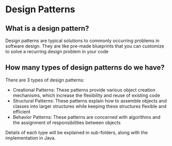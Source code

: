 # Design Patterns
## What is a design pattern?
Design patterns are typical solutions to commonly occurring problems in software design. They are like pre-made blueprints that you can customize to solve a recurring design problem in your code

## How many types of design patterns do we have?
There are 3 types of design patterns:
- Creational Patterns: These patterns provide various object creation mechanisms, which increase the flexibility and reuse of existing code
- Structural Patterns: These patterns explain how to assemble objects and classes into larger structures while keeping these structures flexible and efficient
- Behavior Patterns: These patterns are concerned with algorithms and the assignment of responsibilities between objects

Details of each type will be explained in sub-folders, along with the implementation in Java.